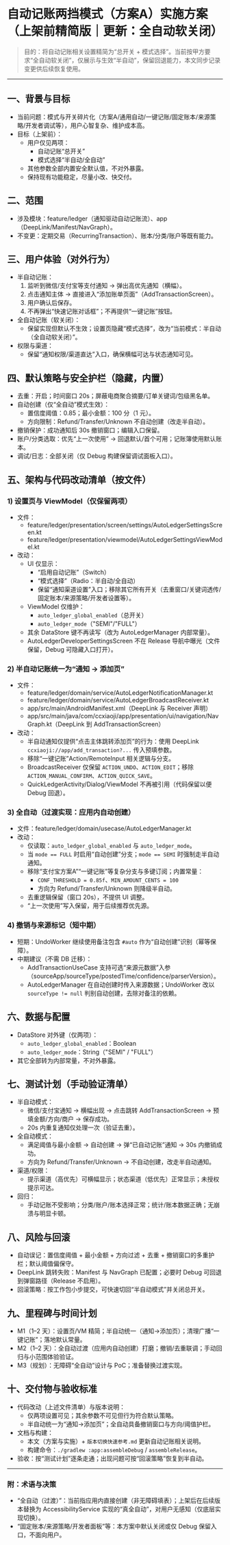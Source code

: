 # 自动记账两挡模式（方案A）实施方案（上架前精简版｜更新：全自动软关闭）

> 目的：将自动记账相关设置精简为“总开关 + 模式选择”。当前按甲方要求“全自动软关闭”，仅展示与生效“半自动”，保留回退能力，本文同步记录变更供后续恢复使用。

---

## 一、背景与目标
- 当前问题：模式与开关碎片化（方案A/通用自动/一键记账/固定账本/来源策略/开发者调试等），用户心智复杂、维护成本高。
- 目标（上架前）：
  - 用户仅见两项：
    - 自动记账“总开关”
    - 模式选择“半自动/全自动”
  - 其他参数全部内置安全默认值，不对外暴露。
  - 保持现有功能稳定，尽量小改、快交付。

## 二、范围
- 涉及模块：feature/ledger（通知驱动自动记账流）、app（DeepLink/Manifest/NavGraph）。
- 不变更：定期交易（RecurringTransaction）、账本/分类/账户等既有能力。

## 三、用户体验（对外行为）
- 半自动记账：
  1) 监听到微信/支付宝等支付通知 → 弹出高优先通知（横幅）。
  2) 点击通知主体 → 直接进入“添加账单页面”（AddTransactionScreen）。
  3) 用户确认后保存。
  4) 不再弹出“快速记账对话框”；不再提供“一键记账”按钮。
- 全自动记账（软关闭）：
  - 保留实现但默认不生效；设置页隐藏“模式选择”，改为“当前模式：半自动（全自动软关闭）”。
- 权限与渠道：
  - 保留“通知权限/渠道直达”入口，确保横幅可达与状态通知可见。

## 四、默认策略与安全护栏（隐藏，内置）
- 去重：开启；时间窗口 20s；屏蔽电商聚合摘要/订单关键词/包级黑名单。
- 自动创建（仅“全自动”模式生效）：
  - 置信度阈值：0.85；最小金额：100 分（1 元）。
  - 方向限制：Refund/Transfer/Unknown 不自动创建（改走半自动）。
- 撤销保护：成功通知后 30s 撤销窗口；编辑入口保留。
- 账户/分类选取：优先“上一次使用” → 回退默认/首个可用；记账簿使用默认账本。
- 调试/日志：全部关闭（仅 Debug 构建保留调试面板入口）。

## 五、架构与代码改动清单（按文件）

### 1) 设置页与 ViewModel（仅保留两项）
- 文件：
  - feature/ledger/presentation/screen/settings/AutoLedgerSettingsScreen.kt
  - feature/ledger/presentation/viewmodel/AutoLedgerSettingsViewModel.kt
- 改动：
  - UI 仅显示：
    - “启用自动记账”（Switch）
    - “模式选择”（Radio：半自动/全自动）
    - 保留“通知渠道设置”入口；移除其它所有开关（去重窗口/关键词透传/固定账本/来源策略/开发者设置等）。
  - ViewModel 仅维护：
    - `auto_ledger_global_enabled`（总开关）
    - `auto_ledger_mode`（"SEMI"/"FULL"）
  - 其余 DataStore 键不再读写（改为 AutoLedgerManager 内部常量）。
  - AutoLedgerDeveloperSettingsScreen 不在 Release 导航中曝光（文件保留，Debug 可隐藏入口打开）。

### 2) 半自动记账统一为“通知 → 添加页”
- 文件：
  - feature/ledger/domain/service/AutoLedgerNotificationManager.kt
  - feature/ledger/domain/service/AutoLedgerBroadcastReceiver.kt
  - app/src/main/AndroidManifest.xml（DeepLink 与 Receiver 声明）
  - app/src/main/java/com/ccxiaoji/app/presentation/ui/navigation/NavGraph.kt（DeepLink 到 AddTransactionScreen）
- 改动：
  - 半自动通知仅提供“点击主体跳转添加页”的行为：使用 DeepLink `ccxiaoji://app/add_transaction?...` 传入预填参数。
  - 移除“一键记账”Action/RemoteInput 相关逻辑与分支。
  - BroadcastReceiver 仅保留 `ACTION_UNDO`、`ACTION_EDIT`；移除 `ACTION_MANUAL_CONFIRM`、`ACTION_QUICK_SAVE`。
  - QuickLedgerActivity/Dialog/ViewModel 不再被引用（代码保留以便 Debug 回退）。

### 3) 全自动（过渡实现：应用内自动创建）
- 文件：feature/ledger/domain/usecase/AutoLedgerManager.kt
- 改动：
  - 仅读取：`auto_ledger_global_enabled` 与 `auto_ledger_mode`。
  - 当 `mode == FULL` 时启用“自动创建”分支；`mode == SEMI` 时强制走半自动通知。
  - 移除“支付宝方案A”“一键记账”等复杂分支与多键订阅；内置常量：
    - `CONF_THRESHOLD = 0.85f`、`MIN_AMOUNT_CENTS = 100`
    - 方向为 Refund/Transfer/Unknown 则降级半自动。
  - 去重逻辑保留（窗口 20s），不提供 UI 调整。
  - “上一次使用”写入保留，用于后续推荐优先源。

### 4) 撤销与来源标记（短中期）
- 短期：UndoWorker 继续使用备注包含 `#auto` 作为“自动创建”识别（幂等保障）。
- 中期建议（不需 DB 迁移）：
  - AddTransactionUseCase 支持可选“来源元数据”入参（sourceApp/sourceType/postedTime/confidence/parserVersion）。
  - AutoLedgerManager 在自动创建时传入来源数据；UndoWorker 改以 `sourceType != null` 判别自动创建，去除对备注的依赖。

## 六、数据与配置
- DataStore 对外键（仅两项）：
  - `auto_ledger_global_enabled`：Boolean
  - `auto_ledger_mode`：String（"SEMI" / "FULL"）
- 其它全部转为内部常量，不对外暴露。

## 七、测试计划（手动验证清单）
- 半自动模式：
  - 微信/支付宝通知 → 横幅出现 → 点击跳转 AddTransactionScreen → 预填金额/方向/商户 → 保存成功。
  - 20s 内重复通知仅处理一次（验证去重）。
- 全自动模式：
  - 满足阈值与最小金额 → 自动创建 → 弹“已自动记账”通知 → 30s 内撤销成功。
  - 方向为 Refund/Transfer/Unknown → 不自动创建，改走半自动通知。
- 渠道/权限：
  - 提示渠道（高优先）可横幅显示；状态渠道（低优先）正常显示；未授权提示可达。
- 回归：
  - 手动记账不受影响；分类/账户/账本选择正常；统计/账本数据正确；无崩溃与明显卡顿。

## 八、风险与回滚
- 自动误记：置信度阈值 + 最小金额 + 方向过滤 + 去重 + 撤销窗口的多重护栏；默认阈值偏保守。
- DeepLink 跳转失败：Manifest 与 NavGraph 已配置；必要时 Debug 可回退到弹窗路径（Release 不启用）。
- 回滚策略：按工作包小步提交，可快速切回“半自动模式”并关闭总开关。

## 九、里程碑与时间计划
- M1（1–2 天）：设置页/VM 精简；半自动统一（通知→添加页）；清理广播“一键记账”；落地默认常量。
- M2（1–2 天）：全自动过渡（应用内自动创建）打磨；撤销/去重联调；手动回归与小范围体验验证。
- M3（规划）：无障碍“全自动”设计与 PoC；准备替换过渡实现。

## 十、交付物与验收标准
- 代码改动（上述文件清单）与版本说明：
  - 仅两项设置可见；其余参数不可见但行为符合默认策略。
  - 半自动统一为“通知→添加页”；全自动具备撤销窗口与方向/阈值护栏。
- 文档与构建：
  - 本文（方案与实施）+ `版本切换快速参考.md` 更新自动记账相关说明。
  - 构建命令：`./gradlew :app:assembleDebug` / `assembleRelease`。
- 验收：按“测试计划”逐条走通；出现问题可按“回滚策略”恢复到半自动。

---

### 附：术语与决策
- “全自动（过渡）”：当前指应用内直接创建（非无障碍填表）；上架后在后续版本替换为 AccessibilityService 实现的“真全自动”，对用户无感知（仅底层实现切换）。
- “固定账本/来源策略/开发者面板”等：本方案中默认关闭或仅 Debug 保留入口，不面向用户。
